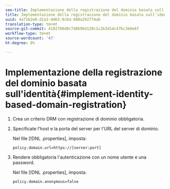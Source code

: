 ```yaml
---
seo-title: Implementazione della registrazione del dominio basata sull'identità
title: Implementazione della registrazione del dominio basata sull'identità
uuid: 4a71b2e0-d1a2-4d63-9cbd-980a292774ab
translation-type: tm+mt
source-git-commit: 4102780d0c7d0b96d120c1c2b3d14c47bc1b0e6f
workflow-type: tm+mt
source-wordcount: '47'
ht-degree: 0%

---
```



# Implementazione della registrazione del dominio basata sull&#39;identità{#implement-identity-based-domain-registration}

1. Crea un criterio DRM con registrazione di dominio obbligatoria.
1. Specificate l&#39;host e la porta del server per l&#39;URL del server di dominio.

   Nel file [!DNL .properties], imposta:

   ```
   policy.domain.url=https://[server:port] 
   ```

1. Rendere obbligatoria l&#39;autenticazione con un nome utente e una password.

   Nel file [!DNL .properties], imposta:

   ```
   policy.domain.anonymous=false 
   ```
